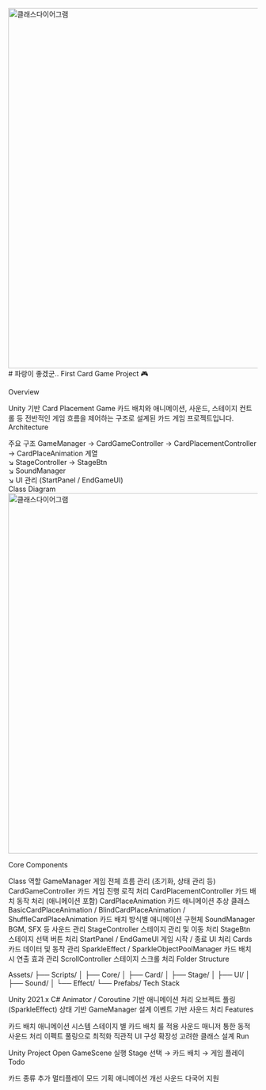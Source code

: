 <img width="728" alt="클래스다이어그램" src="https://github.com/user-attachments/assets/55d4eb0e-e5aa-45cf-bec6-c1bc74b32229" /># 파랑이 좋겠군..
First Card Game Project 🎮

Overview

Unity 기반 Card Placement Game
카드 배치와 애니메이션, 사운드, 스테이지 컨트롤 등 전반적인 게임 흐름을 제어하는 구조로 설계된 카드 게임 프로젝트입니다.
Architecture

주요 구조
GameManager → CardGameController → CardPlacementController → CardPlaceAnimation 계열  
           ↘ StageController → StageBtn  
           ↘ SoundManager  
           ↘ UI 관리 (StartPanel / EndGameUI)  
Class Diagram
<img width="728" alt="클래스다이어그램" src="https://github.com/user-attachments/assets/2e886cf8-e167-4a06-9c4d-d1523b740639" />

Core Components

Class	역할
GameManager	게임 전체 흐름 관리 (초기화, 상태 관리 등)
CardGameController	카드 게임 진행 로직 처리
CardPlacementController	카드 배치 동작 처리 (애니메이션 포함)
CardPlaceAnimation	카드 애니메이션 추상 클래스
BasicCardPlaceAnimation / BlindCardPlaceAnimation / ShuffleCardPlaceAnimation	카드 배치 방식별 애니메이션 구현체
SoundManager	BGM, SFX 등 사운드 관리
StageController	스테이지 관리 및 이동 처리
StageBtn	스테이지 선택 버튼 처리
StartPanel / EndGameUI	게임 시작 / 종료 UI 처리
Cards	카드 데이터 및 동작 관리
SparkleEffect / SparkleObjectPoolManager	카드 배치 시 연출 효과 관리
ScrollController	스테이지 스크롤 처리
Folder Structure

Assets/
├── Scripts/
│   ├── Core/
│   ├── Card/
│   ├── Stage/
│   ├── UI/
│   ├── Sound/
│   └── Effect/
└── Prefabs/
Tech Stack

Unity 2021.x
C#
Animator / Coroutine 기반 애니메이션 처리
오브젝트 풀링 (SparkleEffect)
상태 기반 GameManager 설계
이벤트 기반 사운드 처리
Features

카드 배치 애니메이션 시스템
스테이지 별 카드 배치 룰 적용
사운드 매니저 통한 동적 사운드 처리
이펙트 풀링으로 최적화
직관적 UI 구성
확장성 고려한 클래스 설계
Run

Unity Project Open
GameScene 실행
Stage 선택 → 카드 배치 → 게임 플레이
Todo

 카드 종류 추가
 멀티플레이 모드 기획
 애니메이션 개선
 사운드 다국어 지원
